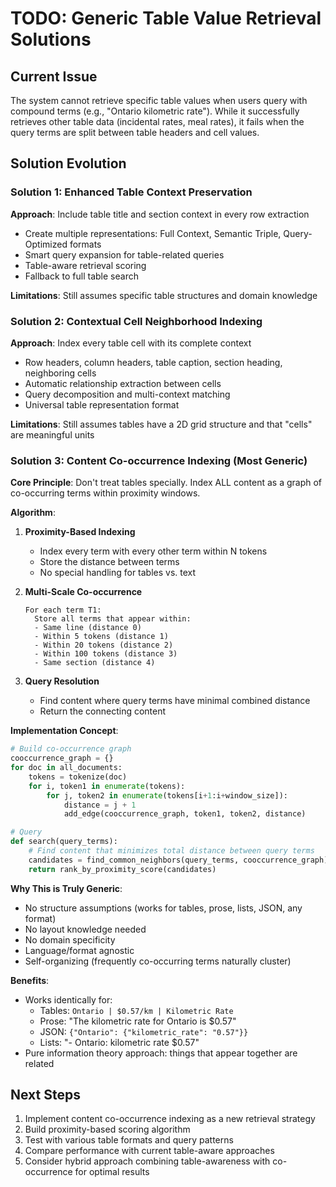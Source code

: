 # TODO: Generic Table Value Retrieval Solutions

## Current Issue
The system cannot retrieve specific table values when users query with compound terms (e.g., "Ontario kilometric rate"). While it successfully retrieves other table data (incidental rates, meal rates), it fails when the query terms are split between table headers and cell values.

## Solution Evolution

### Solution 1: Enhanced Table Context Preservation
**Approach**: Include table title and section context in every row extraction
- Create multiple representations: Full Context, Semantic Triple, Query-Optimized formats
- Smart query expansion for table-related queries
- Table-aware retrieval scoring
- Fallback to full table search

**Limitations**: Still assumes specific table structures and domain knowledge

### Solution 2: Contextual Cell Neighborhood Indexing
**Approach**: Index every table cell with its complete context
- Row headers, column headers, table caption, section heading, neighboring cells
- Automatic relationship extraction between cells
- Query decomposition and multi-context matching
- Universal table representation format

**Limitations**: Still assumes tables have a 2D grid structure and that "cells" are meaningful units

### Solution 3: Content Co-occurrence Indexing (Most Generic)
**Core Principle**: Don't treat tables specially. Index ALL content as a graph of co-occurring terms within proximity windows.

**Algorithm**:
1. **Proximity-Based Indexing**
   - Index every term with every other term within N tokens
   - Store the distance between terms
   - No special handling for tables vs. text

2. **Multi-Scale Co-occurrence**
   ```
   For each term T1:
     Store all terms that appear within:
     - Same line (distance 0)
     - Within 5 tokens (distance 1)  
     - Within 20 tokens (distance 2)
     - Within 100 tokens (distance 3)
     - Same section (distance 4)
   ```

3. **Query Resolution**
   - Find content where query terms have minimal combined distance
   - Return the connecting content

**Implementation Concept**:
```python
# Build co-occurrence graph
cooccurrence_graph = {}
for doc in all_documents:
    tokens = tokenize(doc)
    for i, token1 in enumerate(tokens):
        for j, token2 in enumerate(tokens[i+1:i+window_size]):
            distance = j + 1
            add_edge(cooccurrence_graph, token1, token2, distance)

# Query
def search(query_terms):
    # Find content that minimizes total distance between query terms
    candidates = find_common_neighbors(query_terms, cooccurrence_graph)
    return rank_by_proximity_score(candidates)
```

**Why This is Truly Generic**:
- No structure assumptions (works for tables, prose, lists, JSON, any format)
- No layout knowledge needed
- No domain specificity
- Language/format agnostic
- Self-organizing (frequently co-occurring terms naturally cluster)

**Benefits**:
- Works identically for:
  - Tables: `Ontario | $0.57/km | Kilometric Rate`
  - Prose: "The kilometric rate for Ontario is $0.57"
  - JSON: `{"Ontario": {"kilometric_rate": "0.57"}}`
  - Lists: "- Ontario: kilometric rate $0.57"
- Pure information theory approach: things that appear together are related

## Next Steps
1. Implement content co-occurrence indexing as a new retrieval strategy
2. Build proximity-based scoring algorithm
3. Test with various table formats and query patterns
4. Compare performance with current table-aware approaches
5. Consider hybrid approach combining table-awareness with co-occurrence for optimal results